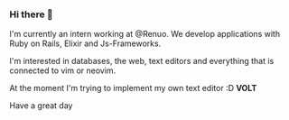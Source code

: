 ### Hi there 👋

I'm currently an intern working at @Renuo.
We develop applications with Ruby on Rails, Elixir and Js-Frameworks.

I'm interested in databases, the web, text editors and everything that is connected to vim or neovim.

At the moment I'm trying to implement my own text editor :D **VOLT**


Have a great day
